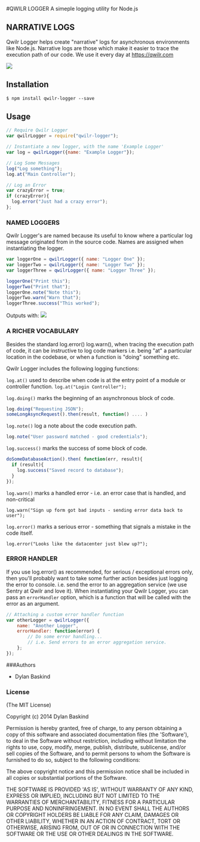 #QWILR LOGGER
A simeple logging utility for Node.js


## NARRATIVE LOGS

Qwilr Logger helps create "narrative" logs for asynchronous environments like Node.js. Narrative logs are those which make it easier to trace the execution path of our code. We use it every day at https://qwilr.com

![](http://dylan-baskind.github.io/qwilr-logger/Source/Example.jpg)


## Installation
`$ npm install qwilr-logger --save`

## Usage

```javascript
// Require Qwilr Logger
var qwilrLogger = require("qwilr-logger");

// Instantiate a new logger, with the name 'Example Logger'
var log = qwilrLogger({name: "Example Logger"});

// Log Some Messages
log("Log something");
log.at("Main Controller");

// Log an Error
var crazyError = true;
if (crazyError){
  log.error("Just had a crazy error");
};
```

### NAMED LOGGERS

Qwilr Logger's are named because its useful to know where a particular log message originated from in the source code. Names are assigned when instantiating the logger.

```javascript
var loggerOne = qwilrLogger({ name: "Logger One" });
var loggerTwo = qwilrLogger({ name: "Logger Two" });
var loggerThree = qwilrLogger({ name: "Logger Three" });

loggerOne("Print this");
loggerTwo("Print that");
loggerOne.note("Note this");
loggerTwo.warn("Warn that");
loggerThree.success("This worked");
```

Outputs with:
![](http://dylan-baskind.github.io/qwilr-logger/Source/NamedLoggers.jpg)


### A RICHER VOCABULARY

Besides the standard log.error() log.warn(), when tracing the execution path of code, it can be instructive to log code markers i.e. being "at" a particular location in the codebase, or when a function is "doing" something etc.

Qwilr Logger includes the following logging functions:

`log.at()` used to describe when code is at the entry point of a module or controller function.
`log.at("Login Controller");`

`log.doing()` marks the beginning of an asynchronous block of code.

```javascript
log.doing("Requesting JSON");
someLongAsyncRequest().then(result, function() .... )
```

`log.note()` log a note about the code execution path.

```javascript
log.note("User password matched - good credentials");
```

`log.success()` marks the success of some block of code.

```javascript
doSomeDatabaseAction().then( function(err, result){
  if (result){
    log.success("Saved record to database");
  }
});
```

`log.warn()` marks a handled error - i.e. an error case that is handled, and non-critical

`log.warn("Sign up form got bad inputs - sending error data back to user");`

`log.error()` marks a serious error - something that signals a mistake in the code itself.

`log.error("Looks like the datacenter just blew up?");`

### ERROR HANDLER

If you use log.error() as recommended, for serious / exceptional errors only, then you'll probably want to take some further action besides just logging the error to console. i.e. send the error to an aggregation service (we use Sentry at Qwilr and love it). When instantiating your Qwilr Logger, you can pass an `errorHandler` option, which is a function that will be called with the error as an argument.

```javascript
// Attaching a custom error handler function
var otherLogger = qwilrLogger({
	name: "Another Logger", 
	errorHandler: function(error) {
		// Do some error handling...		
		// i.e. Send errors to an error aggregation service.
	};
});
```


###Authors

- Dylan Baskind


### License

(The MIT License)

Copyright (c) 2014 Dylan Baskind

Permission is hereby granted, free of charge, to any person obtaining a copy of this software and associated documentation files (the 'Software'), to deal in the Software without restriction, including without limitation the rights to use, copy, modify, merge, publish, distribute, sublicense, and/or sell copies of the Software, and to permit persons to whom the Software is furnished to do so, subject to the following conditions:

The above copyright notice and this permission notice shall be included in all copies or substantial portions of the Software.

THE SOFTWARE IS PROVIDED 'AS IS', WITHOUT WARRANTY OF ANY KIND, EXPRESS OR IMPLIED, INCLUDING BUT NOT LIMITED TO THE WARRANTIES OF MERCHANTABILITY, FITNESS FOR A PARTICULAR PURPOSE AND NONINFRINGEMENT. IN NO EVENT SHALL THE AUTHORS OR COPYRIGHT HOLDERS BE LIABLE FOR ANY CLAIM, DAMAGES OR OTHER LIABILITY, WHETHER IN AN ACTION OF CONTRACT, TORT OR OTHERWISE, ARISING FROM, OUT OF OR IN CONNECTION WITH THE SOFTWARE OR THE USE OR OTHER DEALINGS IN THE SOFTWARE.

